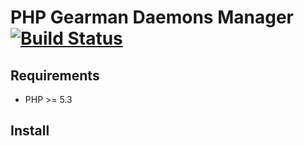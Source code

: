 PHP Gearman Daemons Manager [![Build Status](https://secure.travis-ci.org/aporat/PHP-GearmanDaemons.png)](http://travis-ci.org/aporat/PHP-GearmanDaemons)
===========================================


## Requirements ##

* PHP >= 5.3


## Install ##

